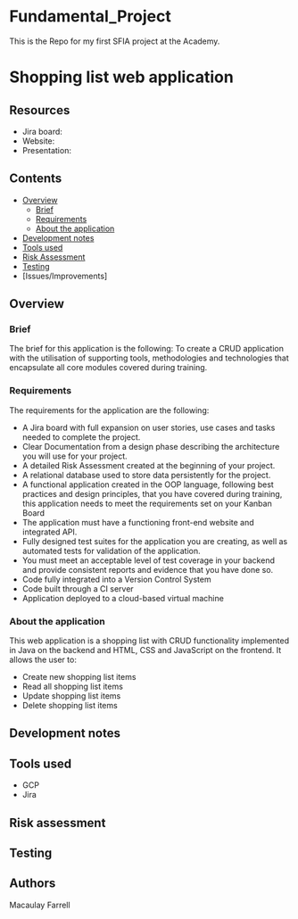 # Fundamental_Project
This is the Repo for my first SFIA project at the Academy. 

# Shopping list web application

## Resources
* Jira board: 
* Website: 
* Presentation: 
## Contents 
* [Overview](#overview)
   * [Brief](#brief)
   * [Requirements](#additional-requirements)
   * [About the application](#about-the-application)
* [Development notes](#development-notes)
* [Tools used](#tools-used)
* [Risk Assessment](#risk-assessment)
* [Testing](#testing)
* [Issues/Improvements]
## Overview
### Brief
The brief for this application is the following: To create a CRUD application with the utilisation of supporting tools, methodologies and technologies that encapsulate all core modules covered during training.
### Requirements
The requirements for the application are the following:
- A Jira board with full expansion on user stories, use cases and tasks needed to complete the project.
- Clear Documentation from a design phase describing the architecture you will use for your project.
- A detailed Risk Assessment created at the beginning of your project.
- A relational database used to store data persistently for the project.
- A functional application created in the OOP language, following best practices and design principles, that you have covered during training, this application needs to meet the requirements set on your Kanban Board
- The application must have a functioning front-end website and integrated API.
- Fully designed test suites for the application you are creating, as well as automated tests for validation of the application.
- You must meet an acceptable level of test coverage in your backend and provide consistent reports and evidence that you have done so.
- Code fully integrated into a Version Control System
- Code built through a CI server
- Application deployed to a cloud-based virtual machine
### About the application 
This web application is a shopping list with CRUD functionality implemented in Java on the backend and HTML, CSS and JavaScript on the frontend. It allows the user to:
- Create new shopping list items 
- Read all shopping list items 
- Update shopping list items
- Delete shopping list items
## Development notes
## Tools used
- GCP
- Jira 
## Risk assessment
## Testing 
## Authors 
Macaulay Farrell

